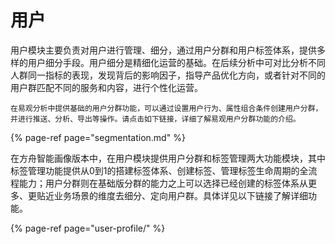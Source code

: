 # 用户

用户模块主要负责对用户进行管理、细分，通过用户分群和用户标签体系，提供多样的用户细分手段。用户细分是精细化运营的基础。在后续分析中可对比分析不同人群同一指标的表现，发现背后的影响因子，指导产品优化方向，或者针对不同的用户群匹配不同的服务和内容，进行个性化运营。

    在易观分析中提供基础的用户分群功能，可以通过设置用户行为、属性组合条件创建用户分群，并进行推送、分析、导出等操作。请点击如下链接，详细了解易观用户分群功能的介绍。

{% page-ref page="segmentation.md" %}

在方舟智能画像版本中，在用户模块提供用户分群和标签管理两大功能模块，其中标签管理功能提供从0到1的搭建标签体系、创建标签、管理标签生命周期的全流程能力；用户分群则在基础版分群的能力之上可以选择已经创建的标签体系从更多、更贴近业务场景的维度去细分、定向用户群。具体详见以下链接了解详细功能。

{% page-ref page="user-profile/" %}



## 

### 

